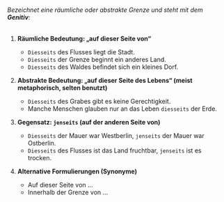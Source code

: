 ###### Bezeichnet eine räumliche oder abstrakte Grenze und steht mit dem **Genitiv**:

1) **Räumliche Bedeutung: „auf dieser Seite von“**  
   - `Diesseits` des Flusses liegt die Stadt.  
   - `Diesseits` der Grenze beginnt ein anderes Land.  
   - `Diesseits` des Waldes befindet sich ein kleines Dorf.  

2) **Abstrakte Bedeutung: „auf dieser Seite des Lebens“ (meist metaphorisch, selten benutzt)**  
   - `Diesseits` des Grabes gibt es keine Gerechtigkeit.  
   - Manche Menschen glauben nur an das Leben `diesseits` der Erde.  

3) **Gegensatz: `jenseits` (auf der anderen Seite von)**  
   - `Diesseits` der Mauer war Westberlin, `jenseits` der Mauer war Ostberlin.  
   - `Diesseits` des Flusses ist das Land fruchtbar, `jenseits` ist es trocken.  

4) **Alternative Formulierungen (Synonyme)**  
   - Auf dieser Seite von …  
   - Innerhalb der Grenze von …  